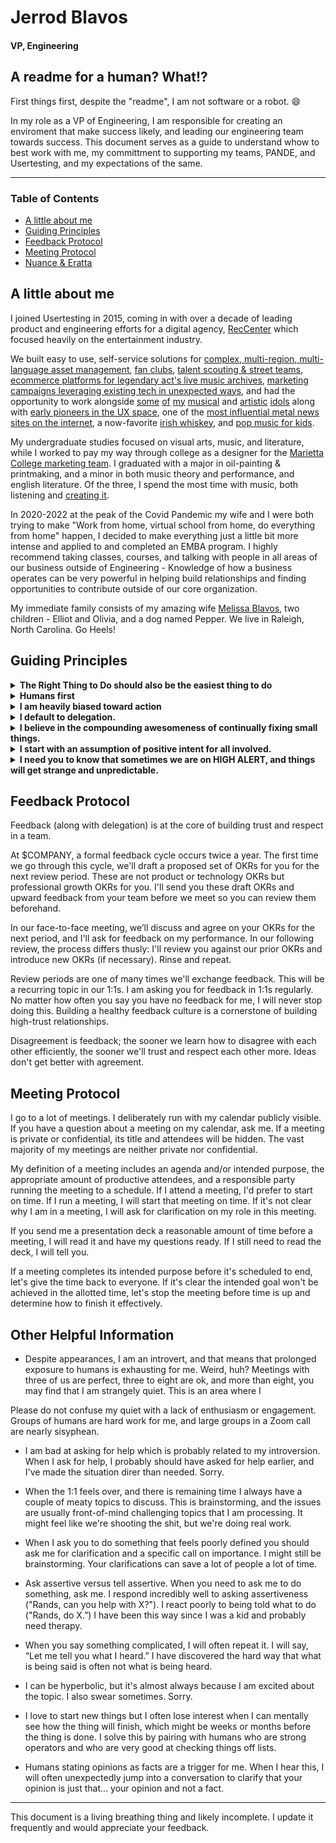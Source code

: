 # Jerrod Blavos
#### VP, Engineering

## A readme for a human?  What!?
First things first, despite the "readme", I am not software or a robot. :smile:

In my role as a VP of Engineering, I am responsible for creating an enviroment that make success likely, and leading our engineering team towards success. This document serves as a guide to understand whow to best work with me, my committment to supporting my teams, PANDE, and Usertesting, and my expectations of the same.

---
### Table of Contents

- [A little about me](#a-little-about-me)
- [Guiding Principles](#guiding-principles)
- [Feedback Protocol](#feedback-protocol)
- [Meeting Protocol](#meeting-protocol)
- [Nuance & Eratta](#nuance-and-errata)

## A little about me

I joined Usertesting in 2015, coming in with over a decade of leading product and engineering efforts for a digital agency, [RecCenter](https://reccenter.com/) which focused heavily on the entertainment industry.

We built easy to use, self-service solutions for [complex, multi-region, multi-language asset management](https://www.wmg.com), [fan clubs](https://www.roadrunnerrecords.com), [talent scouting & street teams](https://www.redbullrecords.com), [ecommerce platforms for legendary act's live music archives](https://www.nytimes.com/2011/11/26/arts/music/fugazi-live-series-a-post-punk-bands-archive-of-shows.html),  [marketing campaigns leveraging existing tech in unexpected ways](https://www.nbcnews.com/id/wbna55011838), and had the opportunity to work alongside [some](https://smashingpumpkins.com) [of](https://www.coheedandcambria.com) [my]() [musical](https://www.gojira-music.com) and [artistic](https://www.paulfrank.com) [idols](https://en.wikipedia.org/wiki/Black_Francis) along with [early pioneers in the UX space](https://medium.com/@adaptivepath), one of the [most influential metal news sites on the internet](https://blabbermouth.net), a now-favorite [irish whiskey](https://www.coheedandcambria.com), and [pop music for kids](https://kidzbop.com).

My undergraduate studies focused on visual arts, music,  and literature, while I worked to pay my way through college as a designer for the [Marietta College marketing team](https://www.marietta.edu/communication-brand). I graduated with a major in oil-painting & printmaking, and a minor in both music theory and performance, and english literature. Of the three, I spend the most time with music, both listening and [creating it](https://soundcloud.com/blavos/sets/bound).

In 2020-2022 at the peak of the Covid Pandemic my wife and I were both trying to make "Work from home, virtual school from home, do everything from home" happen, I decided to make everything just a little bit more intense and applied to and completed an EMBA program. I highly recommend taking classes, courses, and talking with people in all areas of our business outside of Engineering - Knowledge of how a business operates can be very powerful in helping build relationships and finding opportunities to contribute outside of our core organization.

My immediate family consists of my amazing wife [Melissa Blavos](https://www.linkedin.com/in/mblavos/), two children - Elliot and Olivia, and a dog named Pepper. We live in Raleigh, North Carolina. Go Heels!

## Guiding Principles

<details>

  <summary>
    <strong>The Right Thing to Do should also be the easiest thing to do</strong>
  </summary>

    • Compliance as code
    • Local & Build Automation
    • Health checks
    • Style guide enforcement
    • Custom Linters
    • Pre-commit hooks
    • Helpful, auto-fixing deprecation messages

</details>
<details>
  <summary>
    <strong>Humans first</strong>
  </summary>

  Happy, informed, and productive humans build a fantastic product. I optimize for humans. Other leaders will maximize the business, the technology, or any different number of essential facets. Ideological diversity is critical to an effective team. All perspectives are relevant, and we need all these leaders, but my bias is toward building productive humans.

</details>

<details>
  <summary>
    <strong>I am heavily biased toward action</strong>
  </summary>
Long meetings where we endlessly debate potential directions are often valuable, but I believe starting is the best way to begin learning and progress. This is not always the correct strategy. This strategy annoys those who like to debate.
</details>

<details>
  <summary>
    <strong>I default to delegation. </strong>
  </summary>
 The delegation of increasingly large, complex, and high-risk projects to my team is the correct way to build trust and grow the team. If you feel a thing I've delegated to you is too large, complex, or risky, you should tell me, and I will help. You should know that I would not make this delegation choice if I did not believe you would be successful. I am always willing to help.
</details>

<details>
  <summary>
    <strong>I believe in the compounding awesomeness of continually fixing small things. </strong>
  </summary>
 I believe quality assurance is everyone's responsibility, and there are bugs to be fixed everywhere… all the time. This is everyone’s responsibility, and I will give you side-eye if I see you avoiding investing in quality.
</details>

<details>
  <summary>
    <strong>I start with an assumption of positive intent for all involved. </strong>
  </summary>
 This has worked out well for me over my career. Yes, even when the sky is falling, and the humans are panicking, I will open the meeting with a joke.
</details>

<details>
  <summary>
    <strong>I need you to know that sometimes we are on HIGH ALERT, and things will get strange and unpredictable. </strong>
  </summary>
There is an exception to many of my practices and principles, which is when we are in a HIGH ALERT situation. HIGH-ALERT conditions usually involve existential threats to our product, team, and/or company. During this time, my usual people, process, and product protocols are secondary to countering this threat. If it is not apparent, I will alert you that I am in this state, along with my best guess, when we are done. If I am constantly in this state, something is fundamentally broken in my strategy. You should tell me this. I might be so busy that I need the reminder.
</details>



## Feedback Protocol

Feedback (along with delegation) is at the core of building trust and respect in a team.

At $COMPANY, a formal feedback cycle occurs twice a year. The first time we go through this cycle, we'll draft a proposed set of OKRs for you for the next review period. These are not product or technology OKRs but professional growth OKRs for you. I'll send you these draft OKRs and upward feedback from your team before we meet so you can review them beforehand.

In our face-to-face meeting, we’ll discuss and agree on your OKRs for the next period, and I'll ask for feedback on my performance. In our following review, the process differs thusly: I'll review you against our prior OKRs and introduce new OKRs (if necessary). Rinse and repeat.

Review periods are one of many times we'll exchange feedback. This will be a recurring topic in our 1:1s. I am asking you for feedback in 1:1s regularly. No matter how often you say you have no feedback for me, I will never stop doing this. Building a healthy feedback culture is a cornerstone of building high-trust relationships.

Disagreement is feedback; the sooner we learn how to disagree with each other efficiently, the sooner we'll trust and respect each other more. Ideas don't get better with agreement.

## Meeting Protocol

I go to a lot of meetings. I deliberately run with my calendar publicly visible. If you have a question about a meeting on my calendar, ask me. If a meeting is private or confidential, its title and attendees will be hidden. The vast majority of my meetings are neither private nor confidential.

My definition of a meeting includes an agenda and/or intended purpose, the appropriate amount of productive attendees, and a responsible party running the meeting to a schedule. If I attend a meeting, I'd prefer to start on time. If I run a meeting, I will start that meeting on time. If it's not clear why I am in a meeting, I will ask for clarification on my role in this meeting.

If you send me a presentation deck a reasonable amount of time before a meeting, I will read it and have my questions ready. If I still need to read the deck, I will tell you.

If a meeting completes its intended purpose before it's scheduled to end, let's give the time back to everyone. If it's clear the intended goal won't be achieved in the allotted time, let's stop the meeting before time is up and determine how to finish it effectively.

## Other Helpful Information

- Despite appearances, I am an introvert, and that means that prolonged exposure to humans is exhausting for me. Weird, huh? Meetings with three of us are perfect, three to eight are ok, and more than eight, you may find that I am strangely quiet. This is an area where I

Please do not confuse my quiet with a lack of enthusiasm or engagement. Groups of humans are hard work for me, and large groups in a Zoom call are nearly sisyphean.

- I am bad at asking for help which is probably related to my introversion. When I ask for help, I probably should have asked for help earlier, and I've made the situation direr than needed. Sorry.

- When the 1:1 feels over, and there is remaining time I always have a couple of meaty topics to discuss. This is brainstorming, and the issues are usually front-of-mind challenging topics that I am processing. It might feel like we're shooting the shit, but we're doing real work.

- When I ask you to do something that feels poorly defined you should ask me for clarification and a specific call on importance. I might still be brainstorming. Your clarifications can save a lot of people a lot of time.

- Ask assertive versus tell assertive. When you need to ask me to do something, ask me. I respond incredibly well to asking assertiveness ("Rands, can you help with X?"). I react poorly to being told what to do ("Rands, do X.”) I have been this way since I was a kid and probably need therapy.

- When you say something complicated, I will often repeat it. I will say, “Let me tell you what I heard.” I have discovered the hard way that what is being said is often not what is being heard.

- I can be hyperbolic, but it's almost always because I am excited about the topic. I also swear sometimes. Sorry.

- I love to start new things but I often lose interest when I can mentally see how the thing will finish, which might be weeks or months before the thing is done. I solve this by pairing with humans who are strong operators and who are very good at checking things off lists.

- Humans stating opinions as facts are a trigger for me. When I hear this, I will often unexpectedly jump into a conversation to clarify that your opinion is just that… your opinion and not a fact.

---
This document is a living breathing thing and likely incomplete. I update it frequently and would appreciate your feedback.